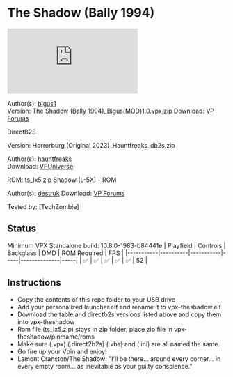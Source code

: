 # The Shadow (Bally 1994)

![Table Preview](https://www.vpforums.org/index.php?app=downloads&module=display&section=screenshot&record=107457&id=17050&full=1)

Author(s): [bigus1](https://www.vpforums.org/index.php?showuser=107629)  
Version: The Shadow (Bally 1994)_Bigus(MOD)1.0.vpx.zip
Download:  [VP Forums](https://www.vpforums.org/index.php?app=downloads&showfile=17050)

DirectB2S

Version: Horrorburg (Original 2023)_Hauntfreaks_db2s.zip 

Author(s): [hauntfreaks](https://vpuniverse.com/profile/5216-hauntfreaks/)  
Download:  [VPUniverse](https://vpuniverse.com/files/file/12214-the-shadow-bally-1994-b2s-with-full-dmd/)

ROM: ts_lx5.zip
Shadow (L-5X) - ROM

Author(s): [destruk](https://www.vpforums.org/index.php?showuser=5)
Download:  [VP Forums](https://www.vpforums.org/index.php?app=downloads&showfile=212)

Tested by:
[TechZombie]

## Status 

Minimum VPX Standalone build: 10.8.0-1983-b84441e
| Playfield | Controls | Backglass | DMD | ROM Required | FPS | 
|-----------|----------|-----------|-----|--------------|-----|
| :white_check_mark: | :white_check_mark: | :white_check_mark: | :white_check_mark: | :white_check_mark: | 52 |

## Instructions

- Copy the contents of this repo folder to your USB drive
- Add your personalized launcher.elf and rename it to vpx-theshadow.elf
- Download the table and directb2s versions listed above and copy them into vpx-theshadow
- Rom file (ts_lx5.zip) stays in zip folder, place zip file in vpx-theshadow/pinmame/roms
- Make sure (.vpx) (.direct2b2s) (.vbs) and (.ini) are all named the same. 
- Go fire up your Vpin and enjoy!
- Lamont Cranston/The Shadow: "I'll be there... around every corner... in every empty room... as inevitable as your guilty conscience."